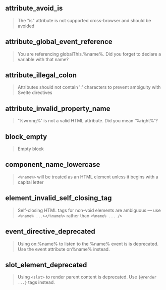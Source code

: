 ## attribute_avoid_is

> The "is" attribute is not supported cross-browser and should be avoided

## attribute_global_event_reference

> You are referencing globalThis.%name%. Did you forget to declare a variable with that name?

## attribute_illegal_colon

> Attributes should not contain ':' characters to prevent ambiguity with Svelte directives

## attribute_invalid_property_name

> '%wrong%' is not a valid HTML attribute. Did you mean '%right%'?

## block_empty

> Empty block

## component_name_lowercase

> `<%name%>` will be treated as an HTML element unless it begins with a capital letter

## element_invalid_self_closing_tag

> Self-closing HTML tags for non-void elements are ambiguous — use `<%name% ...></%name%>` rather than `<%name% ... />`

## event_directive_deprecated

> Using on:%name% to listen to the %name% event is is deprecated. Use the event attribute on%name% instead.

## slot_element_deprecated

> Using `<slot>` to render parent content is deprecated. Use `{@render ...}` tags instead.

